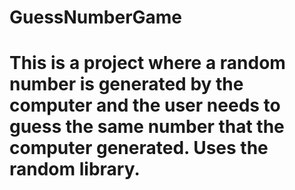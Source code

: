 # GuessNumberGame
# This is a project where a random number is generated by the computer and the user needs to guess the same number that the computer generated. Uses the random library.
